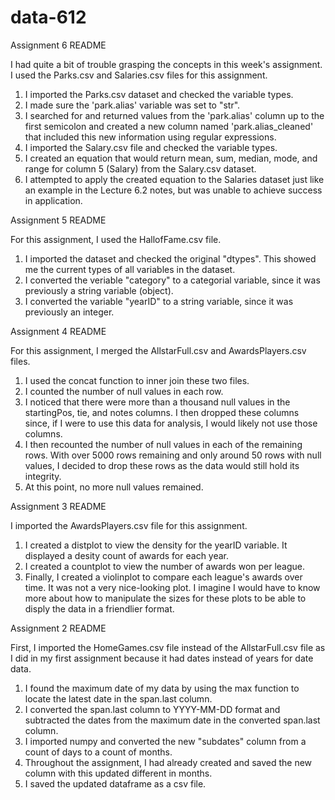 # data-612

Assignment 6 README

I had quite a bit of trouble grasping the concepts in this week's assignment. I used the Parks.csv and Salaries.csv files for this assignment.

1. I imported the Parks.csv dataset and checked the variable types.
2. I made sure the 'park.alias' variable was set to "str".
3. I searched for and returned values from the 'park.alias' column up to the first semicolon and created a new column named 'park.alias_cleaned' that included this new information using regular expressions.
4. I imported the Salary.csv file and checked the variable types.
5. I created an equation that would return mean, sum, median, mode, and range for column 5 (Salary) from the Salary.csv dataset.
6. I attempted to apply the created equation to the Salaries dataset just like an example in the Lecture 6.2 notes, but was unable to achieve success in application.

Assignment 5 README

For this assignment, I used the HallofFame.csv file.

1. I imported the dataset and checked the original "dtypes". This showed me the current types of all variables in the dataset.
2. I converted the veriable "category" to a categorial variable, since it was previously a string variable (object).
3. I converted the variable "yearID" to a string variable, since it was previously an integer.

Assignment 4 README

For this assignment, I merged the AllstarFull.csv and AwardsPlayers.csv files. 

1. I used the concat function to inner join these two files. 
2. I counted the number of null values in each row.
3. I noticed that there were more than a thousand null values in the startingPos, tie, and notes columns. I then dropped these columns since, if I were to use this data for analysis, I would likely not use those columns.
4. I then recounted the number of null values in each of the remaining rows. With over 5000 rows remaining and only around 50 rows with null values, I decided to drop these rows as the data would still hold its integrity.
5. At this point, no more null values remained.


Assignment 3 README

I imported the AwardsPlayers.csv file for this assignment.

1. I created a distplot to view the density for the yearID variable. It displayed a desity count of awards for each year.
2. I created a countplot to view the number of awards won per league. 
3. Finally, I created a violinplot to compare each league's awards over time. It was not a very nice-looking plot. I imagine I would have to know more about how to manipulate the sizes for these plots to be able to disply the data in a friendlier format. 

Assignment 2 README

First, I imported the HomeGames.csv file instead of the AllstarFull.csv file as I did in my first assignment because it had dates instead of years for date data.

1. I found the maximum date of my data by using the max function to locate the latest date in the span.last column.
2. I converted the span.last column to YYYY-MM-DD format and subtracted the dates from the maximum date in the converted span.last column.
3. I imported numpy and converted the new "subdates" column from a count of days to a count of months.
4. Throughout the assignment, I had already created and saved the new column with this updated different in months.
5. I saved the updated dataframe as a csv file.
